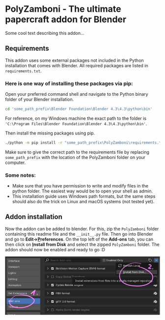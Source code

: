# PolyZamboni - The ultimate papercraft addon for Blender

Some cool text describing this addon...

## Requirements
This addon uses some external packages not included in the Python installation that comes with Blender. All required packages are listed in `requirements.txt`.

### Here is one way of installing these packages via pip:
Open your preferred command shell and navigate to the Python binary folder of your Blender installation.  

```bash
cd 'some_path_prefix\Blender Foundation\Blender 4.3\4.3\python\bin'
```
For reference, on my Windows machine the exact path to the folder is    
`'C:\Program Files\Blender Foundation\Blender 4.3\4.3\python\bin'`.

Then install the missing packages using pip.

```bash
./python -m pip install -r "some_path_prefix\PolyZamboni\requirements.txt" --target="..\lib\site-packages" --upgrade
```
Make sure to give the correct path to the requirements file by replacing `some_path_prefix` with the location of the PolyZamboni folder on your computer.

### Some notes:
- Make sure that you have permission to write and modify files in the python folder. The easiest way would be to open your shell as admin.
- This installation guide uses Windows path formats, but the same steps should also do the trick on Linux and macOS systems (not tested yet).

## Addon installation
Now the addon can be added to blender. For this, zip the `PolyZamboni` folder containing this readme file and the `__init__.py` file. Then go into Blender and go to **Edit-><ins>P</ins>references**. On the top left of the **Add-ons** tab, you can then click on **<ins>I</ins>nstall from Disk** and select the zipped `PolyZamboni` folder. The addon should now be enabled and ready to go :D

![screenshot](images/addon_install_from_disc.png)
